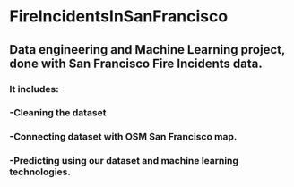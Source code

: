 # FireIncidentsInSanFrancisco
## Data engineering and Machine Learning project, done with San Francisco Fire Incidents data.

### It includes:
###   -Cleaning the dataset
###   -Connecting dataset with OSM San Francisco map.
###   -Predicting using our dataset and machine learning technologies.
